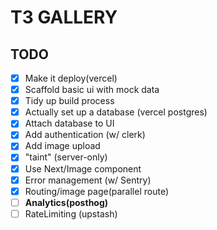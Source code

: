 # T3 GALLERY

## TODO

* [X] Make it deploy(vercel)
* [X] Scaffold basic ui with mock data
* [X] Tidy up build process
* [X] Actually set up a database (vercel postgres)
* [X] Attach database to UI
* [X] Add authentication (w/ clerk)
* [X] Add image upload
* [X] "taint" (server-only)
* [X] Use Next/Image component
* [X] Error management (w/ Sentry)
* [X] Routing/image page(parallel route)
* [ ] **Analytics(posthog)**
* [ ] RateLimiting (upstash)
